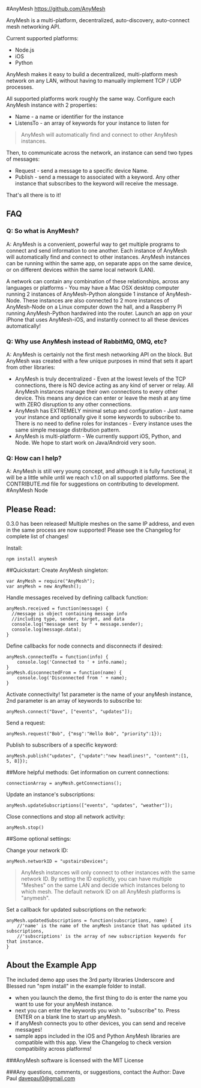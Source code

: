 #AnyMesh
https://github.com/AnyMesh


AnyMesh is a multi-platform, decentralized, auto-discovery, auto-connect mesh networking API.

Current supported platforms:

* Node.js
* iOS
* Python

AnyMesh makes it easy to build a decentralized, multi-platform mesh network on any LAN, without having to manually implement TCP / UDP processes.

All supported platforms work roughly the same way.  Configure each AnyMesh instance with 2 properties:

* Name - a name or identifier for the instance
* ListensTo - an array of keywords for your instance to listen for

> AnyMesh will automatically find and connect to other AnyMesh
> instances.

Then, to communicate across the network, an instance can send two types of messages:

* Request - send a message to a specific device Name.
* Publish - send a message to associated with a keyword.  Any other instance that subscribes to the keyword will receive the message.

That's all there is to it!
## FAQ

### Q: So what is AnyMesh?
A: AnyMesh is a convenient, powerful way to get multiple programs to connect and send information to one another.
Each instance of AnyMesh will automatically find and connect to other instances.  AnyMesh instances can be running within the same app,
on separate apps on the same device, or on different devices within the same local network (LAN).

A network can contain any combination of these relationships, across any languages or platforms -
You may have a Mac OSX desktop computer running 2 instances of AnyMesh-Python alongside 1 instance of AnyMesh-Node.  These instances are
also connected to 2 more instances of AnyMesh-Node on a Linux computer down the hall, and a Raspberry Pi running AnyMesh-Python hardwired into the router.
Launch an app on your iPhone that uses AnyMesh-iOS, and instantly connect to all these devices automatically!

### Q: Why use AnyMesh instead of RabbitMQ, 0MQ, etc?
A: AnyMesh is certainly not the first mesh networking API on the block.  But AnyMesh was created with a few unique purposes in mind that sets it apart
from other libraries:

* AnyMesh is truly decentralized - Even at the lowest levels of the TCP connections, there is NO device acting as any kind of server or relay.
All AnyMesh instances manage their own connections to every other device.  This means any device can enter or leave the mesh at any time with ZERO disruption
to any other connections.
* AnyMesh has EXTREMELY minimal setup and configuration - Just name your instance and optionally give it some keywords to subscribe to.  There is no need to define roles for instances -
Every instance uses the same simple message distribution pattern.
* AnyMesh is multi-platform - We currently support iOS, Python, and Node.  We hope to start work on Java/Android very soon.


### Q: How can I help?
A: AnyMesh is still very young concept, and although it is fully functional, it will be a little while until we reach v.1.0 on all supported
platforms.  See the CONTRIBUTE.md file for suggestions on contributing to development.
#AnyMesh Node
## Please Read:
0.3.0 has been released!  Multiple meshes on the same IP address, and even in the same process are now supported!  Please see the Changelog for complete list of changes!

Install:

    npm install anymesh


##Quickstart:
Create AnyMesh singleton:

    var AnyMesh = require("AnyMesh");
    var anyMesh = new AnyMesh();

Handle messages received by defining callback function:

    anyMesh.received = function(message) {
      //message is object containing message info
      //including type, sender, target, and data
      console.log("message sent by " + message.sender);
      console.log(message.data);
    }

Define callbacks for node connects and disconnects if desired:

    anyMesh.connectedTo = function(info) {
        console.log('Connected to ' + info.name);
    }
    anyMesh.disconnectedFrom = function(name) {
        console.log('Disconnected from ' + name);
    }


Activate connectivity!  1st parameter is the name of your anyMesh instance, 2nd parameter is an array of keywords to subscribe to:

    anyMesh.connect("Dave", ["events", "updates"]);

Send a request:

    anyMesh.request("Bob", {"msg":"Hello Bob", "priority":1});

Publish to subscribers of a specific keyword:

    anyMesh.publish("updates", {"update":"new headlines!", "content":[1, 5, 8]});

##More helpful methods:
Get information on current connections:

    connectionArray = anyMesh.getConnections();

Update an instance's subscriptions:

    anyMesh.updateSubscriptions(["events", "updates", "weather"]);

Close connections and stop all network activity:

    anyMesh.stop()

##Some optional settings:

Change your network ID:

    anyMesh.networkID = "upstairsDevices";

> AnyMesh instances will only connect to other instances with the same network ID.  By setting the ID explicitly, you can have multiple "Meshes" on the same LAN and decide which instances belong to which mesh.  The default network ID on all AnyMesh platforms is "anymesh".

Set a callback for updated subscriptions on the network:

    anyMesh.updatedSubscriptions = function(subscriptions, name) {
        //'name' is the name of the anyMesh instance that has updated its subscriptions,
        //'subscriptions' is the array of new subscription keywords for that instance.
    }




## About the Example App
The included demo app uses the 3rd party libraries Underscore and Blessed
run "npm install" in the example folder to install.

* when you launch the demo, the first thing to do is enter the name you want to use for your anyMesh instance.
* next you can enter the keywords you wish to "subscribe" to.  Press ENTER on a blank line to start up anyMesh.
* if anyMesh connects you to other devices, you can send and receive messages!
* sample apps included in the iOS and Python AnyMesh libraries are compatible with this app.  View the Changelog to check version compatibility across platforms!

###AnyMesh software is licensed with the MIT License

###Any questions, comments, or suggestions, contact the Author:
Dave Paul
davepaul0@gmail.com

